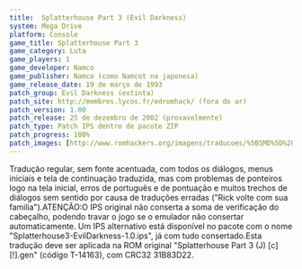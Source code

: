 ```yaml
---
title:  Splatterhouse Part 3 (Evil Darkness)
system: Mega Drive
platform: Console
game_title: Splatterhouse Part 3
game_category: Luta
game_players: 1
game_developer: Namco
game_publisher: Namco (como Namcot na japonesa)
game_release_date: 19 de março de 1993
patch_group: Evil Darkness (extinta)
patch_site: http://membres.lycos.fr/edromhack/ (fora do ar)
patch_version: 1.00
patch_release: 25 de dezembro de 2002 (provavelmente)
patch_type: Patch IPS dentro de pacote ZIP
patch_progress: 100%
patch_images: [http://www.romhackers.org/imagens/traducoes/%5BSMD%5D%20Splatterhouse%20Part%203%20-%20Evil%20Darkness%20-%201.png,http://www.romhackers.org/imagens/traducoes/%5BSMD%5D%20Splatterhouse%20Part%203%20-%20Evil%20Darkness%20-%202.png,http://www.romhackers.org/imagens/traducoes/%5BSMD%5D%20Splatterhouse%20Part%203%20-%20Evil%20Darkness%20-%203.png]
---
```

Tradução regular, sem fonte acentuada, com todos os diálogos, menus iniciais e tela de continuação traduzida, mas com problemas de ponteiros logo na tela inicial, erros de português e de pontuação e muitos trechos de diálogos sem sentido por causa de traduções erradas ("Rick volte com sua familia").ATENÇÃO:O IPS original não conserta a soma de verificação do cabeçalho, podendo travar o jogo se o emulador não consertar automaticamente. Um IPS alternativo está disponível no pacote com o nome "Splatterhouse3-EvilDarkness-1.0.ips", já com tudo consertado.Esta tradução deve ser aplicada na ROM original "Splatterhouse Part 3 (J) [c][!].gen" (código T-14163), com CRC32 31B83D22.
